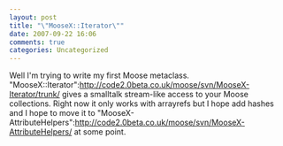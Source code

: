 ```yaml
---
layout: post
title: "\"MooseX::Iterator\""
date: 2007-09-22 16:06
comments: true
categories: Uncategorized
---
```

Well I'm trying to write my first Moose metaclass. "MooseX::Iterator":http://code2.0beta.co.uk/moose/svn/MooseX-Iterator/trunk/ gives a smalltalk stream-like access to your Moose collections. Right now it only works with arrayrefs but I hope add hashes and I hope to move it to "MooseX-AttributeHelpers":http://code2.0beta.co.uk/moose/svn/MooseX-AttributeHelpers/ at some point.
